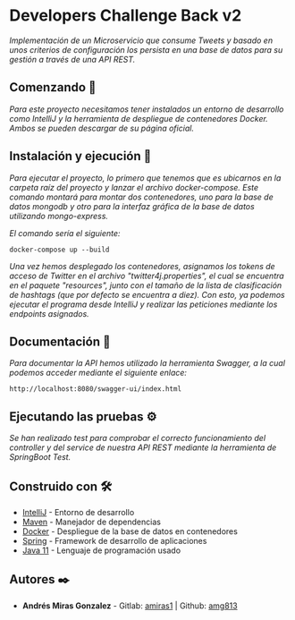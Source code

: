 # Developers Challenge Back v2

_Implementación de un Microservicio que consume Tweets y basado en unos criterios
de configuración los persista en una base de datos para su gestión a través de una API REST._

## Comenzando 🚀

_Para este proyecto necesitamos tener instalados un entorno de desarrollo 
como IntelliJ y la herramienta de despliegue de contenedores Docker. Ambos se pueden
descargar de su página oficial._


## Instalación y ejecución 🔧

_Para ejecutar el proyecto, lo primero que tenemos que es ubicarnos en la carpeta raíz del proyecto y lanzar el archivo docker-compose. 
Este comando montará para montar dos contenedores, uno para la base de datos mongodb y otro para la interfaz
gráfica de la base de datos utilizando mongo-express._

_El comando sería el siguiente:_

```
docker-compose up --build
```

_Una vez hemos desplegado los contenedores, asignamos los tokens de acceso de Twitter
en el archivo "twitter4j.properties", el cual se encuentra en el paquete "resources", junto con el tamaño de la lista de clasificación de hashtags
(que por defecto se encuentra a diez). Con esto, ya podemos ejecutar el programa desde 
IntelliJ y realizar las peticiones mediante los endpoints asignados._

## Documentación 📖️

_Para documentar la API hemos utilizado la herramienta Swagger, a la cual podemos acceder 
mediante el siguiente enlace:_

```
http://localhost:8080/swagger-ui/index.html
```

## Ejecutando las pruebas ⚙️

_Se han realizado test para comprobar el correcto funcionamiento del controller y del service de
nuestra API REST mediante la herramienta de SpringBoot Test._


## Construido con 🛠️

* [IntelliJ](http://www.dropwizard.io/1.0.2/docs/) - Entorno de desarrollo
* [Maven](https://maven.apache.org/) - Manejador de dependencias
* [Docker](https://www.docker.com/) - Despliegue de la base de datos en contenedores
* [Spring](https://spring.io/) - Framework de desarrollo de aplicaciones 
* [Java 11](https://www.oracle.com/es/java/technologies/javase-jdk11-downloads.html) - Lenguaje de programación usado


## Autores ✒️

* **Andrés Miras Gonzalez** - Gitlab: [amiras1](https://gitlab.com/amiras1) | Github: [amg813](https://github.com/amg813)
